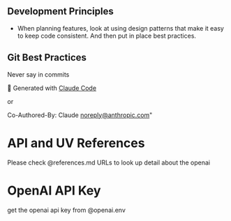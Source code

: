 ## Development Principles
- When planning features, look at using design patterns that make it easy to keep code consistent. And then put in place best practices.

## Git Best Practices

Never say in commits

 🤖 Generated with [Claude Code](https://claude.ai/code)          

 or 

   Co-Authored-By: Claude <noreply@anthropic.com>" 

# API and UV References
Please check @references.md URLs to look up detail about the openai

# OpenAI API Key
get the openai api key from @openai.env